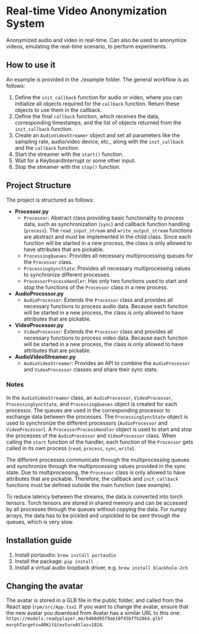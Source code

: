 # Real-time Video Anonymization System

Anonymized audio and video in real-time. Can also be used to anonymize videos, emulating the real-time scenario, to perform experiments.

## How to use it

An example is provided in the ./example folder. The general workflow is as follows:
1. Define the `init_callback` function for audio or video, where you can initialize all objects required for the `callback` function. Return these objects to use them in the callback.
2. Define the final `callback` function, which receives the data, corresponding timestamps, and the list of objects returned from the `init_callback` function.
3. Create an `AudioVideoStreamer` object and set all parameters like the sampling rate, audio/video device, etc., along with the `init_callback` and the `callback` function.
4. Start the streamer with the `start()` function.
5. Wait for a KeyboardInterrupt or some other input.
6. Stop the streamer with the `stop()` function.

## Project Structure

The project is structured as follows:

- **Processor.py**
    - `Processor`: Abstract class providing basic functionality to process data, such as synchronization (`sync`) and callback function handling (`process`). The `read_input_stream` and `write_output_stream` functions are abstract and must be implemented in the child class. Since each function will be started in a new process, the class is only allowed to have attributes that are pickable.
    - `ProcessingQueues`: Provides all necessary multiprocessing queues for the `Processor` class.
    - `ProcessingSyncState`: Provides all necessary multiprocessing values to synchronize different processes.
    - `ProcessorProcessHandler`: Has only two functions used to start and stop the functions of the `Processor` class in a new process.
- **AudioProcessor.py**
    - `AudioProcessor`: Extends the `Processor` class and provides all necessary functions to process audio data. Because each function will be started in a new process, the class is only allowed to have attributes that are pickable.
- **VideoProcessor.py**
    - `VideoProcessor`: Extends the `Processor` class and provides all necessary functions to process video data. Because each function will be started in a new process, the class is only allowed to have attributes that are pickable.
- **AudioVideoStreamer.py**
    - `AudioVideoStreamer`: Provides an API to combine the `AudioProcessor` and `VideoProcessor` classes and share their sync state.

### Notes

In the `AudioVideoStreamer` class, an `AudioProcessor`, `VideoProcessor`, `ProcessingSyncState`, and `ProcessingQueues` object is created for each processor. The queues are used in the corresponding processor to exchange data between the processes. The `ProcessingSyncState` object is used to synchronize the different processors (`AudioProcessor` and `VideoProcessor`). A `ProcessorProcessHandler` object is used to start and stop the processes of the `AudioProcessor` and `VideoProcessor` class. When calling the `start` function of the handler, each function of the `Processor` gets called in its own process (`read`, `process`, `sync`, `write`).

The different processes communicate through the multiprocessing queues and synchronize through the multiprocessing values provided in the sync state. Due to multiprocessing, the `Processor` class is only allowed to have attributes that are pickable. Therefore, the callback and `init_callback` functions must be defined outside the main function (see example).

To reduce latency between the streams, the data is converted into torch tensors. Torch tensors are stored in shared memory and can be accessed by all processes through the queues without copying the data. For numpy arrays, the data has to be pickled and unpickled to be sent through the queues, which is very slow.

## Installation guide

1. Install portaudio: `brew install portaudio`
2. Install the package: `pip install .`
3. Install a virtual audio loopback driver, e.g. `brew install blackhole-2ch`

## Changing the avatar

The avatar is stored in a GLB file in the public folder, and called from the React app (`rpm/src/App.tsx`). If you want to change the avatar, ensure that the new avatar you download from Avatar has a similar URL to this one: `https://models.readyplayer.me/6460d95f9ae10f45bffb2864.glb?morphTargets=ARKit&textureAtlas=1024`.
